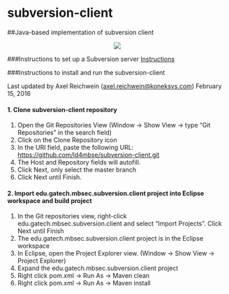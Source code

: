 # subversion-client
##Java-based implementation of subversion client

<p align="center">
  <img src="https://upload.wikimedia.org/wikipedia/commons/a/ab/Subversion-logo-cropped.png"/>
</p>


###Instructions to set up a Subversion server 
[Instructions](https://github.com/ld4mbse/subversion-client/blob/master/edu.gatech.mbsec.subversion.client/Documentation%20to%20set%20up%20svn%20server/Instructions%20to%20set%20up%20Subversion%20server%20-Jan28-2016.pdf)

###Instructions to install and run the subversion-client 

Last updated by Axel Reichwein (axel.reichwein@koneksys.com) February 15, 2016

#### 1. Clone subversion-client repository 

1. Open the Git Repositories View (Window -> Show View -> type “Git Repositories” in the search field) 
2. Click on the Clone Repository icon
3. In the URI field, paste the following URL: https://github.com/ld4mbse/subversion-client.git 
4. The Host and Repository fields will autofill. 
5. Click Next, only select the master branch 
6. Click Next until Finish.

#### 2. Import edu.gatech.mbsec.subversion.client project into Eclipse workspace and build project 
 1. In the Git repositories view, right-click edu.gatech.mbsec.subversion.client and select “Import Projects”. Click Next until Finish 
 2. The edu.gatech.mbsec.subversion.client project is in the Eclipse workspace 
 3. In Eclipse, open the Project Explorer view. (Window → Show View → Project Explorer) 
 4. Expand the edu.gatech.mbsec.subversion.client project 
 5. Right click pom.xml -> Run As -> Maven clean 
 6. Right click pom.xml -> Run As -> Maven install
